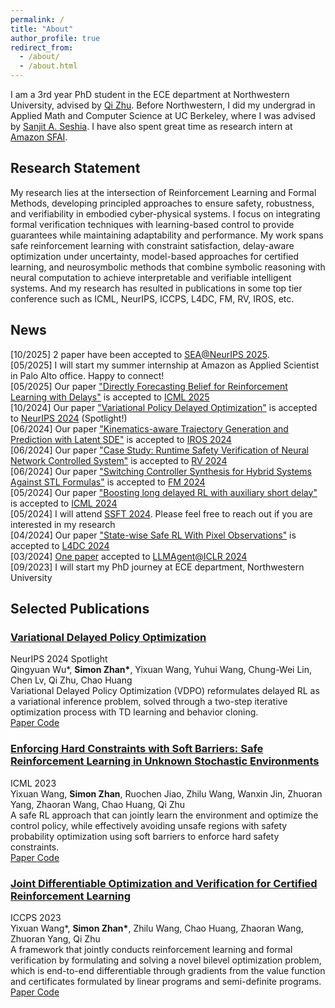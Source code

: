 ```yaml
---
permalink: /
title: "About"
author_profile: true
redirect_from: 
  - /about/
  - /about.html
---
```


I am a 3rd year PhD student in the ECE department at Northwestern University, advised by [Qi Zhu](http://users.eecs.northwestern.edu/~qzhu/). Before Northwestern, I did my undergrad in Applied Math and Computer Science at UC Berkeley, where I was advised by [Sanjit A. Seshia](http://people.eecs.berkeley.edu/~sseshia/). I have also spent great time as research intern at [Amazon SFAI](https://www.aboutamazon.com/news/retail/amazon-rufus). 

## Research Statement

My research lies at the intersection of Reinforcement Learning and Formal Methods, developing principled approaches to ensure safety, robustness, and verifiability in embodied cyber-physical systems. I focus on integrating formal verification techniques with learning-based control to provide guarantees while maintaining adaptability and performance. My work spans safe reinforcement learning with constraint satisfaction, delay-aware optimization under uncertainty, model-based approaches for certified learning, and neurosymbolic methods that combine symbolic reasoning with neural computation to achieve interpretable and verifiable intelligent systems. And my research has resulted in publications in some top tier conference such as ICML, NeurIPS, ICCPS, L4DC, FM, RV, IROS, etc. 

## News

<div class="news-container">
  <div class="news-scroll">
  <div class="news-item">
      <span class="news-date">[10/2025]</span> 2 paper have been accepted to <a href="https://sea-workshop.github.io/">SEA@NeurIPS 2025</a>.
    </div>
    <div class="news-item">
      <span class="news-date">[05/2025]</span> I will start my summer internship at Amazon as Applied Scientist in Palo Alto office. Happy to connect!
    </div>
    <div class="news-item">
      <span class="news-date">[05/2025]</span> Our paper <a href="https://arxiv.org/pdf/2505.00546">"Directly Forecasting Belief for Reinforcement Learning with Delays"</a> is accepted to <a href="https://icml.cc/">ICML 2025</a>
    </div>
    <div class="news-item">
      <span class="news-date">[10/2024]</span> Our paper <a href="https://arxiv.org/pdf/2405.14226">"Variational Policy Delayed Optimization"</a> is accepted to <a href="https://neurips.cc/">NeurIPS 2024</a> (Spotlight!)
    </div>
    <div class="news-item">
      <span class="news-date">[06/2024]</span> Our paper <a href="https://arxiv.org/abs/2309.09317">"Kinematics-aware Trajectory Generation and Prediction with Latent SDE"</a> is accepted to <a href="https://iros2024-abudhabi.org">IROS 2024</a>
    </div>
    <div class="news-item">
      <span class="news-date">[06/2024]</span> Our paper <a href="https://link.springer.com/chapter/10.1007/978-3-031-74234-7_13">"Case Study: Runtime Safety Verification of Neural Network Controlled System"</a> is accepted to <a href="https://yeni.cmpe.bogazici.edu.tr/rv24/">RV 2024</a>
    </div>
    <div class="news-item">
      <span class="news-date">[06/2024]</span> Our paper <a href="https://link.springer.com/chapter/10.1007/978-3-031-71177-0_15">"Switching Controller Synthesis for Hybrid Systems Against STL Formulas"</a> is accepted to <a href="https://www.fm24.polimi.it/">FM 2024</a>
    </div>
    <div class="news-item">
      <span class="news-date">[05/2024]</span> Our paper <a href="https://arxiv.org/abs/2402.03141">"Boosting long delayed RL with auxiliary short delay"</a> is accepted to <a href="https://icml.cc/">ICML 2024</a>
    </div>
    <div class="news-item">
      <span class="news-date">[05/2024]</span> I will attend <a href="https://fm.csl.sri.com/SSFT24/">SSFT 2024</a>. Please feel free to reach out if you are interested in my research
    </div>
    <div class="news-item">
      <span class="news-date">[04/2024]</span> Our paper <a href="https://arxiv.org/abs/2311.02227">"State-wise Safe RL With Pixel Observations"</a> is accepted to <a href="https://l4dc.web.ox.ac.uk/home">L4DC 2024</a>
    </div>
    <div class="news-item">
      <span class="news-date">[03/2024]</span> <a href="https://arxiv.org/pdf/2312.00812">One paper</a> accepted to <a href="https://llmagents.github.io/">LLMAgent@ICLR 2024</a>
    </div>
    <div class="news-item">
      <span class="news-date">[09/2023]</span> I will start my PhD journey at ECE department, Northwestern University
    </div>
  </div>
</div>

## Selected Publications

<div class="selected-publications">
  <div class="publication-item">
    <div class="publication-header">
      <h3 class="publication-title">
        <a href="/publication/2024-neurips-vdpo">Variational Delayed Policy Optimization</a>
      </h3>
      <div class="publication-venue">NeurIPS 2024 <span class="spotlight-badge">Spotlight</span></div>
    </div>
    <div class="publication-authors">
      Qingyuan Wu*, <strong>Simon Zhan*</strong>, Yixuan Wang, Yuhui Wang, Chung-Wei Lin, Chen Lv, Qi Zhu, Chao Huang
    </div>
    <div class="publication-description">
      Variational Delayed Policy Optimization (VDPO) reformulates delayed RL as a variational inference problem, solved through a two-step iterative optimization process with TD learning and behavior cloning.
    </div>
    <div class="publication-links">
      <a href="https://arxiv.org/pdf/2405.14226" class="pub-link pdf-link">
        <i class="fas fa-file-pdf"></i> Paper
      </a>
      <a href="https://github.com/QingyuanWuNothing/VDPO" class="pub-link code-link">
        <i class="fas fa-code"></i> Code
      </a>
    </div>
  </div>

  <div class="publication-item">
    <div class="publication-header">
      <h3 class="publication-title">
        <a href="/publication/2023-icml-safe-rl">Enforcing Hard Constraints with Soft Barriers: Safe Reinforcement Learning in Unknown Stochastic Environments</a>
      </h3>
      <div class="publication-venue">ICML 2023</div>
    </div>
    <div class="publication-authors">
      Yixuan Wang, <strong>Simon Zhan</strong>, Ruochen Jiao, Zhilu Wang, Wanxin Jin, Zhuoran Yang, Zhaoran Wang, Chao Huang, Qi Zhu
    </div>
    <div class="publication-description">
      A safe RL approach that can jointly learn the environment and optimize the control policy, while effectively avoiding unsafe regions with safety probability optimization using soft barriers to enforce hard safety constraints.
    </div>
    <div class="publication-links">
      <a href="https://arxiv.org/abs/2209.15090" class="pub-link pdf-link">
        <i class="fas fa-file-pdf"></i> Paper
      </a>
      <a href="https://github.com/wangyixu14/safe_unknown_control" class="pub-link code-link">
        <i class="fas fa-code"></i> Code
      </a>
    </div>
  </div>

  <div class="publication-item">
    <div class="publication-header">
      <h3 class="publication-title">
        <a href="/publication/2023-iccps-certified-rl">Joint Differentiable Optimization and Verification for Certified Reinforcement Learning</a>
      </h3>
      <div class="publication-venue">ICCPS 2023</div>
    </div>
    <div class="publication-authors">
      Yixuan Wang*, <strong>Simon Zhan*</strong>, Zhilu Wang, Chao Huang, Zhaoran Wang, Zhuoran Yang, Qi Zhu
    </div>
    <div class="publication-description">
      A framework that jointly conducts reinforcement learning and formal verification by formulating and solving a novel bilevel optimization problem, which is end-to-end differentiable through gradients from the value function and certificates formulated by linear programs and semi-definite programs.
    </div>
    <div class="publication-links">
      <a href="https://arxiv.org/abs/2201.12243" class="pub-link pdf-link">
        <i class="fas fa-file-pdf"></i> Paper
      </a>
      <a href="https://github.com/SimonZhan-code/Certified-RL-LP" class="pub-link code-link">
        <i class="fas fa-code"></i> Code
      </a>
    </div>
  </div>
</div>

